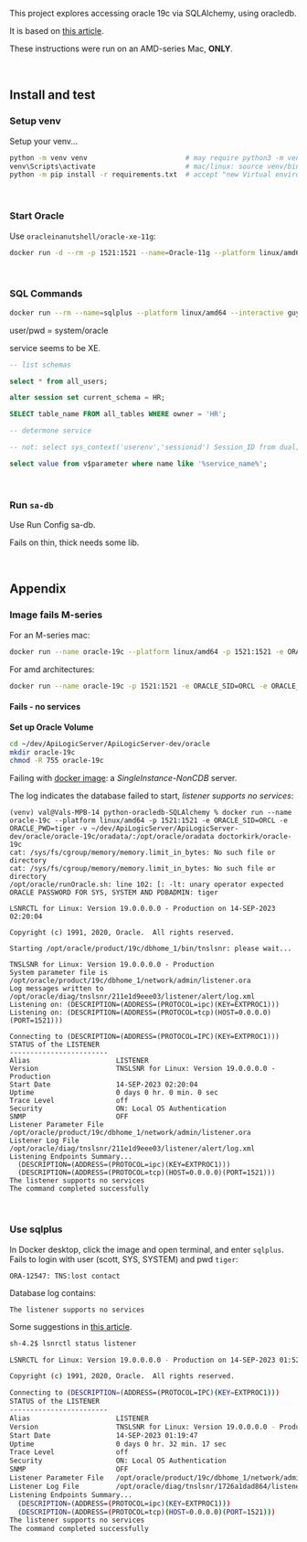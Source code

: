 This project explores accessing oracle 19c via SQLAlchemy, using oracledb.

It is based on [this article](https://medium.com/oracledevs/using-the-development-branch-of-sqlalchemy-2-0-with-python-oracledb-d6e89090899c).

These instructions were run on an AMD-series Mac, **ONLY**.

&nbsp;

## Install and test

### Setup venv

Setup your venv...

```bash title="Install API Logic Server in a Virtual Environment"
python -m venv venv                        # may require python3 -m venv venv
venv\Scripts\activate                      # mac/linux: source venv/bin/activate
python -m pip install -r requirements.txt  # accept "new Virtual environment"
```

&nbsp;

### Start Oracle

Use `oracleinanutshell/oracle-xe-11g`:
```bash
docker run -d --rm -p 1521:1521 --name=Oracle-11g --platform linux/amd64 -e ORACLE_SID=ORCL -e ORACLE_ALLOW_REMOTE=true oracleinanutshell/oracle-xe-11g
```

&nbsp;

### SQL Commands

```bash
docker run --rm --name=sqlplus --platform linux/amd64 --interactive guywithnose/sqlplus sqlplus system/oracle@//10.0.0.234:1521
```

user/pwd = system/oracle

service seems to be XE.

```sql
-- list schemas

select * from all_users;

alter session set current_schema = HR;

SELECT table_name FROM all_tables WHERE owner = 'HR';

-- determone service

-- not: select sys_context('userenv','sessionid') Session_ID from dual;

select value from v$parameter where name like '%service_name%';
```

&nbsp;

### Run `sa-db`

Use Run Config sa-db.

Fails on thin, thick needs some lib.

&nbsp;

## Appendix

### Image fails M-series


For an M-series mac:

```bash
docker run --name oracle-19c --platform linux/amd64 -p 1521:1521 -e ORACLE_SID=ORCL -e ORACLE_PWD=tiger -v ~/dev/ApiLogicServer/ApiLogicServer-dev/oracle/oracle-19c/oradata/:/opt/oracle/oradata doctorkirk/oracle-19c 
```

For amd architectures:
```bash
docker run --name oracle-19c -p 1521:1521 -e ORACLE_SID=ORCL -e ORACLE_PWD=tiger -v /Users/val/dev/ApiLogicServer/ApiLogicServer-dev/oracle/oracle-19c/oradata/:/opt/oracle/oradata doctorkirk/oracle-19c 
```

#### Fails - no services

**Set up Oracle Volume**

```bash
cd ~/dev/ApiLogicServer/ApiLogicServer-dev/oracle
mkdir oracle-19c
chmod -R 755 oracle-19c
```


Failing with [docker image](https://registry.hub.docker.com/r/doctorkirk/oracle-19c): a *SingleInstance-NonCDB* server.

The log indicates the database failed to start, *listener supports no services*:

```log
(venv) val@Vals-MPB-14 python-oracledb-SQLAlchemy % docker run --name oracle-19c --platform linux/amd64 -p 1521:1521 -e ORACLE_SID=ORCL -e ORACLE_PWD=tiger -v ~/dev/ApiLogicServer/ApiLogicServer-dev/oracle/oracle-19c/oradata/:/opt/oracle/oradata doctorkirk/oracle-19c
cat: /sys/fs/cgroup/memory/memory.limit_in_bytes: No such file or directory
cat: /sys/fs/cgroup/memory/memory.limit_in_bytes: No such file or directory
/opt/oracle/runOracle.sh: line 102: [: -lt: unary operator expected
ORACLE PASSWORD FOR SYS, SYSTEM AND PDBADMIN: tiger

LSNRCTL for Linux: Version 19.0.0.0.0 - Production on 14-SEP-2023 02:20:04

Copyright (c) 1991, 2020, Oracle.  All rights reserved.

Starting /opt/oracle/product/19c/dbhome_1/bin/tnslsnr: please wait...

TNSLSNR for Linux: Version 19.0.0.0.0 - Production
System parameter file is /opt/oracle/product/19c/dbhome_1/network/admin/listener.ora
Log messages written to /opt/oracle/diag/tnslsnr/211e1d9eee03/listener/alert/log.xml
Listening on: (DESCRIPTION=(ADDRESS=(PROTOCOL=ipc)(KEY=EXTPROC1)))
Listening on: (DESCRIPTION=(ADDRESS=(PROTOCOL=tcp)(HOST=0.0.0.0)(PORT=1521)))

Connecting to (DESCRIPTION=(ADDRESS=(PROTOCOL=IPC)(KEY=EXTPROC1)))
STATUS of the LISTENER
------------------------
Alias                     LISTENER
Version                   TNSLSNR for Linux: Version 19.0.0.0.0 - Production
Start Date                14-SEP-2023 02:20:04
Uptime                    0 days 0 hr. 0 min. 0 sec
Trace Level               off
Security                  ON: Local OS Authentication
SNMP                      OFF
Listener Parameter File   /opt/oracle/product/19c/dbhome_1/network/admin/listener.ora
Listener Log File         /opt/oracle/diag/tnslsnr/211e1d9eee03/listener/alert/log.xml
Listening Endpoints Summary...
  (DESCRIPTION=(ADDRESS=(PROTOCOL=ipc)(KEY=EXTPROC1)))
  (DESCRIPTION=(ADDRESS=(PROTOCOL=tcp)(HOST=0.0.0.0)(PORT=1521)))
The listener supports no services
The command completed successfully
```


&nbsp;

### Use sqlplus

In Docker desktop, click the image and open terminal, and enter `sqlplus`.
Fails to login with user (scott, SYS, SYSTEM) and pwd `tiger`:

```log
ORA-12547: TNS:lost contact
```

Database log contains:
```log
The listener supports no services
```

Some suggestions in [this article](https://ittutorial.org/the-listener-supports-no-services-alter-system-set-local_listener/).


```bash
sh-4.2$ lsnrctl status listener

LSNRCTL for Linux: Version 19.0.0.0.0 - Production on 14-SEP-2023 01:52:04

Copyright (c) 1991, 2020, Oracle.  All rights reserved.

Connecting to (DESCRIPTION=(ADDRESS=(PROTOCOL=IPC)(KEY=EXTPROC1)))
STATUS of the LISTENER
------------------------
Alias                     LISTENER
Version                   TNSLSNR for Linux: Version 19.0.0.0.0 - Production
Start Date                14-SEP-2023 01:19:47
Uptime                    0 days 0 hr. 32 min. 17 sec
Trace Level               off
Security                  ON: Local OS Authentication
SNMP                      OFF
Listener Parameter File   /opt/oracle/product/19c/dbhome_1/network/admin/listener.ora
Listener Log File         /opt/oracle/diag/tnslsnr/1726a1dad864/listener/alert/log.xml
Listening Endpoints Summary...
  (DESCRIPTION=(ADDRESS=(PROTOCOL=ipc)(KEY=EXTPROC1)))
  (DESCRIPTION=(ADDRESS=(PROTOCOL=tcp)(HOST=0.0.0.0)(PORT=1521)))
The listener supports no services
The command completed successfully
```
